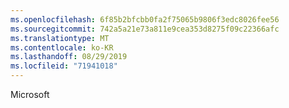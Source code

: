```yaml
---
ms.openlocfilehash: 6f85b2bfcbb0fa2f75065b9806f3edc8026fee56
ms.sourcegitcommit: 742a5a21e73a811e9cea353d8275f09c22366afc
ms.translationtype: MT
ms.contentlocale: ko-KR
ms.lasthandoff: 08/29/2019
ms.locfileid: "71941018"
---
```

Microsoft